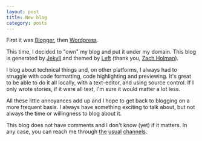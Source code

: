 ```yaml
---
layout: post
title: New blog
category: posts
---
```


First it was [Blogger](http://jpalardy.blogspot.ca/), then [Wordpress](http://technotales.wordpress.com/).

This time, I decided to "own" my blog and put it under my domain. This blog is generated by [Jekyll](http://jekyllrb.com/) and
themed by [Left](http://zachholman.com/posts/left/) (thank you, [Zach Holman](https://twitter.com/holman)).

I blog about technical things and, on other platforms, I always had to struggle
with code formatting, code highlighting and previewing. It's great to be able
to do it all locally, with a text-editor, and using source control. If I only
wrote stories, if it were all text, I'm sure it would matter a lot less.

All these little annoyances add up and I hope to get back to blogging on a more
frequent basis. I always have something exciting to talk about, but not always
the time or willingness to blog about it.

This blog does not have comments and I don't know (yet) if it matters. In any case, you
can reach me through [the](https://github.com/jpalardy) [usual](https://twitter.com/jpalardy) [channels](mailto:jonathan.palardy@gmail.com).

